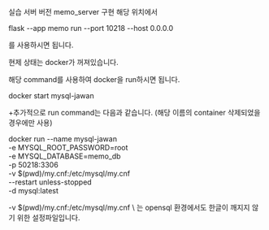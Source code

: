 실습 서버 버전 memo_server 구현
해당 위치에서 

flask --app memo run --port 10218 --host 0.0.0.0

를 사용하시면 됩니다.

현제 상태는 docker가 꺼져있습니다.

해당 command를 사용하여 docker을 run하시면 됩니다.

docker start mysql-jawan

+추가적으로 run command는 다음과 같습니다. (해당 이름의 container 삭제되었을 경우에만 사용)

docker run --name mysql-jawan \
    -e MYSQL_ROOT_PASSWORD=root \
    -e MYSQL_DATABASE=memo_db \
    -p 50218:3306 \
    -v $(pwd)/my.cnf:/etc/mysql/my.cnf \
    --restart unless-stopped \
    -d mysql:latest

-v $(pwd)/my.cnf:/etc/mysql/my.cnf \ 는 opensql 환경에서도 한글이 깨지지 않기 위한 설정파일입니다.
